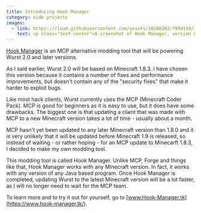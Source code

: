 ```yaml
---
title: Introducing Hook Manager
category: side projects
images:
  - link: https://cloud.githubusercontent.com/assets/10100202/7994159/7cb66bb4-0b0b-11e5-9f1d-0e8a6becd5fc.jpg
    text: <p class="text-center">A sreenshot of Hook Manager, version 0.2</p>
---
```

<p class="lead">
  <a href="https://www.hook-manager.tk/">Hook Manager</a>
  is an MCP alternative modding tool that will be powering Wurst 2.0 and later versions.
</p>

As I said earlier, Wurst 2.0 will be based on Minecraft 1.8.3. I have chosen this version because it contains a number of fixes and performance improvements, but doesn't contain any of the "security fixes" that make it harder to exploit bugs.

Like most hack clients, Wurst currently uses the MCP (Minecraft Coder Pack). MCP is good for beginners as it is easy to use, but it does have some drawbacks. The biggest one is that updating a client that was made with MCP to a new Minecraft version takes a lot of time - usually about a month.

MCP hasn't yet been updated to any later Minecraft version than 1.8.0 and it is very unlikely that it will be updated before Minecraft 1.9 is released, so instead of waiting - or rather hoping - for an MCP update to Minecarft 1.8.3, I decided to make my own modding tool.

This modding tool is called Hook Manager. Unlike MCP, Forge and things like that, Hook Manager works with any Minecraft version. In fact, it works with any version of any Java based program. Once Hook Manager is completed, updating Wurst to the latest Minecraft version will be a lot faster, as I will no longer need to wait for the MCP team.

To learn more and to try it out for yourself, go to [www.Hook-Manager.tk](https://www.hook-manager.tk/).

